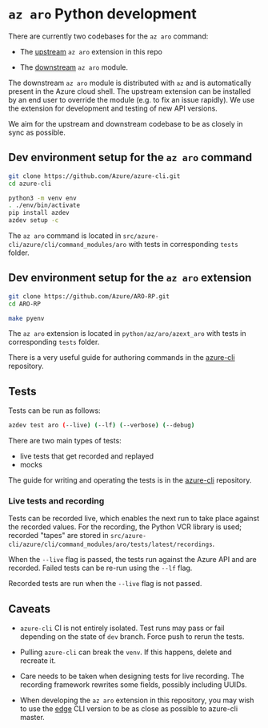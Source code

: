 # `az aro` Python development

There are currently two codebases for the `az aro` command:

* The [upstream](https://github.com/Azure/ARO-RP/tree/master/python/az/aro) `az
  aro` extension in this repo

* The
  [downstream](https://github.com/Azure/azure-cli/tree/dev/src/azure-cli/azure/cli/command_modules/aro)
  `az aro` module.

The downstream `az aro` module is distributed with `az` and is automatically
present in the Azure cloud shell.  The upstream extension can be installed by an
end user to override the module (e.g. to fix an issue rapidly).  We use the
extension for development and testing of new API versions.

We aim for the upstream and downstream codebase to be as closely in sync as
possible.


## Dev environment setup for the `az aro` command

```bash
git clone https://github.com/Azure/azure-cli.git
cd azure-cli

python3 -m venv env
. ./env/bin/activate
pip install azdev
azdev setup -c
```

The `az aro` command is located in `src/azure-cli/azure/cli/command_modules/aro`
with tests in corresponding `tests` folder.


## Dev environment setup for the `az aro` extension

```bash
git clone https://github.com/Azure/ARO-RP.git
cd ARO-RP

make pyenv
```

The `az aro` extension is located in `python/az/aro/azext_aro` with tests in
corresponding `tests` folder.

There is a very useful guide for authoring commands in the
[azure-cli](https://github.com/Azure/azure-cli/tree/dev/doc/authoring_command_modules)
repository.


## Tests

Tests can be run as follows:

```bash
azdev test aro (--live) (--lf) (--verbose) (--debug)
```

There are two main types of tests:

* live tests that get recorded and replayed
* mocks

The guide for writing and operating the tests is in the
[azure-cli](https://github.com/Azure/azure-cli/blob/dev/doc/authoring_tests.md)
repository.


### Live tests and recording

Tests can be recorded live, which enables the next run to take place against the
recorded values.  For the recording, the Python VCR library is used; recorded
"tapes" are stored in
`src/azure-cli/azure/cli/command_modules/aro/tests/latest/recordings`.

When the `--live` flag is passed, the tests run against the Azure API and are
recorded.  Failed tests can be re-run using the `--lf` flag.

Recorded tests are run when the `--live` flag is not passed.


## Caveats

* `azure-cli` CI is not entirely isolated.  Test runs may pass or fail depending
  on the state of `dev` branch.  Force push to rerun the tests.

* Pulling `azure-cli` can break the `venv`.  If this happens, delete and
  recreate it.

* Care needs to be taken when designing tests for live recording.  The recording
  framework rewrites some fields, possibly including UUIDs.

* When developing the `az aro` extension in this repository, you may wish to use
  the [edge](https://github.com/Azure/azure-cli#edge-builds) CLI version to be
  as close as possible to azure-cli master.
